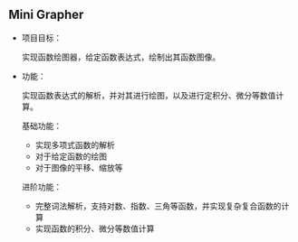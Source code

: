 ## Mini Grapher

* 项目目标：

  实现函数绘图器，给定函数表达式，绘制出其函数图像。

* 功能：

  实现函数表达式的解析，并对其进行绘图，以及进行定积分、微分等数值计算。

  基础功能：

  * 实现多项式函数的解析
  * 对于给定函数的绘图
  * 对于图像的平移、缩放等

  进阶功能：

  * 完整词法解析，支持对数、指数、三角等函数，并实现复杂复合函数的计算
  * 实现函数的积分、微分等数值计算